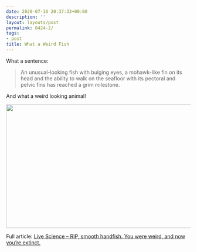 ```yaml
---
date: 2020-07-16 20:37:33+00:00
description: ''
layout: layouts/post
permalink: 8424-2/
tags:
- post
title: What a Weird Fish
---
```


<p>What a sentence:</p>
<blockquote>
<p>An unusual-looking fish with bulging eyes, a mohawk-like fin on its head and the ability to walk on the seafloor with its pectoral and pelvic fins has reached a grim milestone.</p>
</blockquote>
<p>And what a weird looking animal!</p>
<p><img loading="lazy" src="https://chrishannah.me/images/2020/07/farewellsmoo.jpg" width="600" height="338" alt="" /></p>
<p>Full article: <a href="https://www.livescience.com/handfish-extinct.html">Live Science &#8211; RIP, smooth handfish. You were weird, and now you’re extinct.</a></p>
